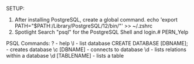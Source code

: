 SETUP:
1. After installing PostgreSQL, create a global command.
echo 'export PATH="$PATH:/Library/PostgreSQL/12/bin/"' >> ~/.zshrc
2. Spotlight Search "psql" for the PostgreSQL Shell and login.# PERN_Yelp

PSQL Commands:
\? - help
\l - list database
CREATE DATABASE [DBNAME]; - creates database
\c [DBNAME] - connects to database
\d - lists relations within a database
\d [TABLENAME] - lists a table
